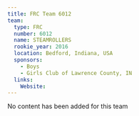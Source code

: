```yaml
---
title: FRC Team 6012
team:
  type: FRC
  number: 6012
  name: STEAMROLLERS
  rookie_year: 2016
  location: Bedford, Indiana, USA
  sponsors:
    - Boys
    - Girls Club of Lawrence County, IN
  links:
    Website: 
---
```

No content has been added for this team